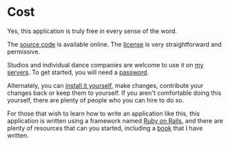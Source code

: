 # Cost

Yes, this application is truly free in every sense of the word.

The [source code](https://github.com/rubys/showcase#showcase) is available online.
The [license](https://github.com/rubys/showcase/blob/main/LICENSE) is very
straightforward and permissive.

Studios and individual dance companies are welcome to use it on [my servers](./Hosting).  To get started, you will need a [password](./Passwords).

Alternately, you can [install it
yourself](https://github.com/rubys/showcase#getting-up-and-running---bare-metal-one-event),
make changes, contribute your changes back or keep them to yourself.  If you
aren't comfortable doing this yourself, there are plenty of people who you can
hire to do so.

For those that wish to learn how to write an application like this,
this application is written using a framework named
[Ruby on Rails](https://rubyonrails.org/), and there are plenty of resources
that can you started, including a
[book](ttps://pragprog.com/titles/rails7/agile-web-development-with-rails-7/)
that I have written.
